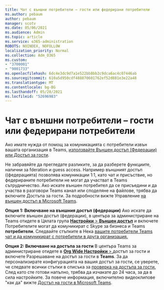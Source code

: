 ```yaml
---
title: Чат с външни потребители – гости или федерирани потребители
ms.author: pebaum
author: pebaum
manager: scotv
ms.date: 05/06/2021
ms.audience: Admin
ms.topic: article
ms.service: o365-administration
ROBOTS: NOINDEX, NOFOLLOW
localization_priority: Normal
ms.collection: Adm_O365
ms.custom:
- "3700001"
- "9001733"
ms.openlocfilehash: 6dc4e3dc9d7a1e522bb8bb2c9dca6ac4c07446ab
ms.sourcegitcommit: 610a5d950cdf488870601762ef52d881e3e22a48
ms.translationtype: MT
ms.contentlocale: bg-BG
ms.lasthandoff: 05/28/2021
ms.locfileid: "52696983"
---
```

# <a name="chat-with-external-users---guests-or-federated-users"></a>Чат с външни потребители – гости или федерирани потребители

Ако имате нужда от помощ за комуникацията с потребители извън вашата организация в Teams, [използвайте Външен достъп (Федерации) или Достъп за гости](/microsoftteams/manage-external-access#external-access-vs-guest-access).

Не забравяйте да прегледате разликите, за да разберете функциите, налични за fderation и guess access. Например външният достъп ((федерацията) позволява комуникации 1:1, като чат и присъствие, но федерираните потребители не могат да участват в Teams сътрудничество. Ако искате външен потребител да се присъедини и да участва в разговори Teams канал или споделяне на файлове, трябва да включите Достъпа за гости. За подробности вижте Управление [на външен достъп в Microsoft Teams](/microsoftteams/manage-external-access#external-access-vs-guest-access).

**Опция 1: Включване на външния достъп (федерации)** Ако искате да включите външен достъп (федерации), в центъра за администриране на Teams отидете в Цялата група [ **Настройки**  >  **Външен достъп**](https://admin.teams.microsoft.com/company-wide-settings/external-communications) и включете Потребителите могат да комуникират с Skype за бизнеса и Teams **потребители**. Следвайте стъпките в Нека [вашите потребители Teams чат и да комуникират с потребители в друга организация.](/microsoftteams/manage-external-access#let-your-teams-users-chat-and-communicate-with-users-in-another-organization)

**Опция 2: Включване на достъпа за гости** В центъра Teams за администриране отидете в [ **Org Wide Настройки**  > ](https://admin.teams.microsoft.com/company-wide-settings/guest-configuration) достъп за гости и включете Разрешаване на достъп за гости в **Teams**. За да персонализирате конфигурацията на вашия достъп за гости, се уверете, че следвате всички стъпки в списъка за [проверка на достъпа за гости.](/microsoftteams/guest-access-checklist) След като сте готови напълно, трябва да изчакате до 24 часа, за да в сила настройките. За повече информация, включително видеоклипове "как да" вижте [Достъп на гости в Microsoft Teams](/microsoftteams/guest-access).